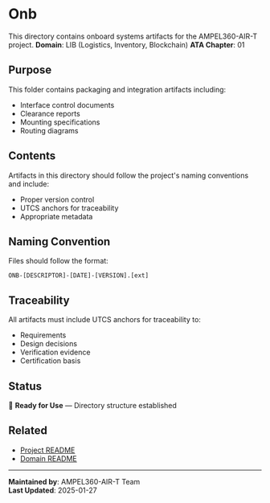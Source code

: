 # Onb
This directory contains onboard systems artifacts for the AMPEL360-AIR-T project.
**Domain**: LIB (Logistics, Inventory, Blockchain)
**ATA Chapter**: 01

## Purpose
This folder contains packaging and integration artifacts including:
- Interface control documents
- Clearance reports
- Mounting specifications
- Routing diagrams

## Contents
Artifacts in this directory should follow the project's naming conventions and include:
- Proper version control
- UTCS anchors for traceability
- Appropriate metadata

## Naming Convention
Files should follow the format:
```
ONB-[DESCRIPTOR]-[DATE]-[VERSION].[ext]
```

## Traceability
All artifacts must include UTCS anchors for traceability to:
- Requirements
- Design decisions
- Verification evidence
- Certification basis

## Status
🚧 **Ready for Use** — Directory structure established

## Related
- [Project README](../../README.md)
- [Domain README](../../../README.md)

---
**Maintained by**: AMPEL360-AIR-T Team  
**Last Updated**: 2025-01-27
